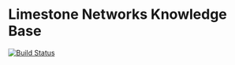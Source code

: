 # Limestone Networks Knowledge Base

[![Build Status](https://travis-ci.org/limestonenetworks/knowledge-base.svg?branch=master)](https://travis-ci.org/limestonenetworks/knowledge-base)
